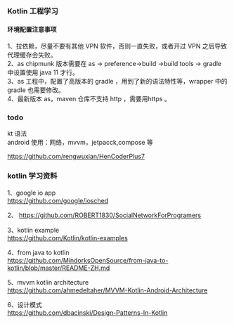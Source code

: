 ### Kotlin 工程学习
#### 环境配置注意事项  
1、拉依赖，尽量不要有其他 VPN 软件，否则一直失败，或者开过 VPN 之后导致代理缓存会失败。    
2、as chipmunk 版本需要在 as -> preference->build ->build tools -> gradle 中设置使用 java 11 才行。    
3、as 工程中，配置了高版本的 gradle ，用到了新的语法特性等，wrapper 中的gradle 也需要修改。   
4、最新版本 as，maven 仓库不支持 http ，需要用https 。     




### todo
kt 语法   
android 使用：网络，mvvm，jetpacck,compose 等

https://github.com/rengwuxian/HenCoderPlus7



### kotlin 学习资料
1、google io app   
https://github.com/google/iosched

2、
https://github.com/ROBERT1830/SocialNetworkForProgramers

3、kotlin example    
https://github.com/Kotlin/kotlin-examples


4、from java to kotlin   
https://github.com/MindorksOpenSource/from-java-to-kotlin/blob/master/README-ZH.md


5、mvvm kotlin architecture   
https://github.com/ahmedeltaher/MVVM-Kotlin-Android-Architecture

6、设计模式  
https://github.com/dbacinski/Design-Patterns-In-Kotlin


